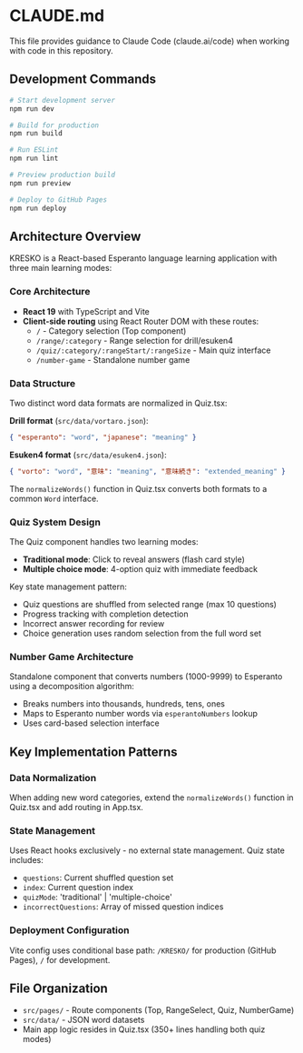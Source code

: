 # CLAUDE.md

This file provides guidance to Claude Code (claude.ai/code) when working with code in this repository.

## Development Commands

```bash
# Start development server
npm run dev

# Build for production
npm run build

# Run ESLint
npm run lint

# Preview production build
npm run preview

# Deploy to GitHub Pages
npm run deploy
```

## Architecture Overview

KRESKO is a React-based Esperanto language learning application with three main learning modes:

### Core Architecture
- **React 19** with TypeScript and Vite
- **Client-side routing** using React Router DOM with these routes:
  - `/` - Category selection (Top component)
  - `/range/:category` - Range selection for drill/esuken4
  - `/quiz/:category/:rangeStart/:rangeSize` - Main quiz interface
  - `/number-game` - Standalone number game

### Data Structure
Two distinct word data formats are normalized in Quiz.tsx:

**Drill format** (`src/data/vortaro.json`):
```json
{ "esperanto": "word", "japanese": "meaning" }
```

**Esuken4 format** (`src/data/esuken4.json`):
```json
{ "vorto": "word", "意味": "meaning", "意味続き": "extended_meaning" }
```

The `normalizeWords()` function in Quiz.tsx converts both formats to a common `Word` interface.

### Quiz System Design
The Quiz component handles two learning modes:
- **Traditional mode**: Click to reveal answers (flash card style)
- **Multiple choice mode**: 4-option quiz with immediate feedback

Key state management pattern:
- Quiz questions are shuffled from selected range (max 10 questions)
- Progress tracking with completion detection
- Incorrect answer recording for review
- Choice generation uses random selection from the full word set

### Number Game Architecture
Standalone component that converts numbers (1000-9999) to Esperanto using a decomposition algorithm:
- Breaks numbers into thousands, hundreds, tens, ones
- Maps to Esperanto number words via `esperantoNumbers` lookup
- Uses card-based selection interface

## Key Implementation Patterns

### Data Normalization
When adding new word categories, extend the `normalizeWords()` function in Quiz.tsx and add routing in App.tsx.

### State Management
Uses React hooks exclusively - no external state management. Quiz state includes:
- `questions`: Current shuffled question set
- `index`: Current question index
- `quizMode`: 'traditional' | 'multiple-choice'
- `incorrectQuestions`: Array of missed question indices

### Deployment Configuration
Vite config uses conditional base path: `/KRESKO/` for production (GitHub Pages), `/` for development.

## File Organization
- `src/pages/` - Route components (Top, RangeSelect, Quiz, NumberGame)
- `src/data/` - JSON word datasets
- Main app logic resides in Quiz.tsx (350+ lines handling both quiz modes)